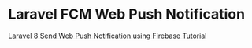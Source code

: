 # Laravel FCM Web Push Notification

[Laravel 8 Send Web Push Notification using Firebase Tutorial](https://www.positronx.io/laravel-send-web-push-notification-using-firebase-tutorial/)